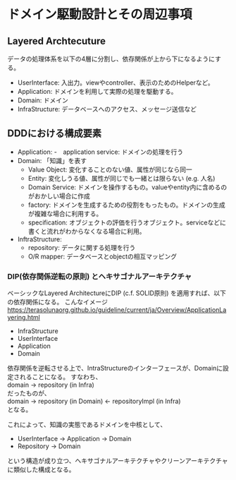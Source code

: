 # ドメイン駆動設計とその周辺事項

## Layered Archtecuture

データの処理体系を以下の4層に分割し、依存関係が上から下になるようにする。

- UserInterface: 入出力。viewやcontroller、表示のためのHelperなど。
- Application: ドメインを利用して実際の処理を駆動する。
- Domain: ドメイン
- InfraStructure: データベースへのアクセス、メッセージ送信など

## DDDにおける構成要素

- Application:
    -　application service: ドメインの処理を行う
- Domain: 「知識」を表す
  - Value Object: 変化することのない値、属性が同じなら同一
  - Entity: 変化しうる値、属性が同じでも一緒とは限らない (e.g. 人名)
  - Domain Service: ドメインを操作するもの。valueやentity内に含めるのがおかしい場合に作成
  - factory: ドメインを生成するための役割をもったもの。ドメインの生成が複雑な場合に利用する。
  - specification: オブジェクトの評価を行うオブジェクト。serviceなどに書くと流れがわからなくなる場合に利用。
- InftraStructure:
  - repository: データに関する処理を行う
  - O/R mapper: データベースとobjectの相互マッピング

### DIP(依存関係逆転の原則) とヘキサゴナルアーキテクチャ

ベーシックなLayered ArchitectureにDIP (c.f. SOLID原則) を適用すれば、以下の依存関係になる。
こんなイメージ https://terasolunaorg.github.io/guideline/current/ja/Overview/ApplicationLayering.html

- InfraStructure
- UserInterface
- Application
- Domain 

依存関係を逆転させる上で、IntraStructureのインターフェースが、Domainに設定されることになる。
すなわち、  
domain -> repository (in Infra)  
だったものが、  
domain -> repository (in Domain) <- repositoryImpl (in Infra)  
となる。

これによって、知識の実態であるドメインを中核として、

- UserInterface -> Application -> Domain
- Repository -> Domain

という構造が成り立つ、ヘキサゴナルアーキテクチャやクリーンアーキテクチャに類似した構成となる。
